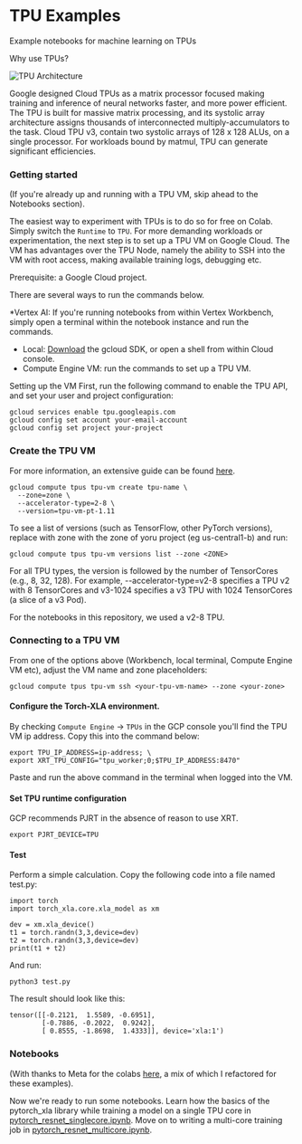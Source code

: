 # TPU Examples 
Example notebooks for machine learning on TPUs

Why use TPUs?

![TPU Architecture](https://cloud.google.com/static/tpu/docs/images/image4_5pfb45w.gif)

Google designed Cloud TPUs as a matrix processor focused making training and inference of neural networks faster, and more power efficient. The TPU is built for massive matrix processing, and its systolic array architecture assigns thousands of interconnected multiply-accumulators to the task. Cloud TPU v3, contain two systolic arrays of 128 x 128 ALUs, on a single processor. For workloads bound by matmul, TPU can generate significant efficiencies.

### Getting started

(If you're already up and running with a TPU VM, skip ahead to the Notebooks section).

The easiest way to experiment with TPUs is to do so for free on Colab. Simply switch the `Runtime` to `TPU`.
For more demanding workloads or experimentation, the next step is to set up a TPU VM on Google Cloud. The VM has advantages over the TPU Node, namely the ability to SSH into the VM with root access, making available training logs, debugging etc.

Prerequisite: a Google Cloud project.

There are several ways to run the commands below. 

*Vertex AI: If you're running notebooks from within Vertex Workbench, simply open a terminal within the notebook instance and run the commands.  
* Local: [Download](https://cloud.google.com/sdk/docs/install) the gcloud SDK, or open a shell from within Cloud console.
* Compute Engine VM: run the commands to set up a TPU VM.

Setting up the VM
First, run the following command to enable the TPU API, and set your user and project configuration:
```
gcloud services enable tpu.googleapis.com
gcloud config set account your-email-account
gcloud config set project your-project
```

### Create the TPU VM

For more information, an extensive guide can be found [here](https://cloud.google.com/tpu/docs/run-calculation-pytorch#create-vm).

```
gcloud compute tpus tpu-vm create tpu-name \
  --zone=zone \
  --accelerator-type=2-8 \
  --version=tpu-vm-pt-1.11
```

To see a list of versions (such as TensorFlow, other PyTorch versions), replace with zone with the zone of yoru project (eg us-central1-b) and run:

```
gcloud compute tpus tpu-vm versions list --zone <ZONE>
```

For all TPU types, the version is followed by the number of TensorCores (e.g., 8, 32, 128). For example, --accelerator-type=v2-8 specifies a TPU v2 with 8 TensorCores and v3-1024 specifies a v3 TPU with 1024 TensorCores (a slice of a v3 Pod).

For the notebooks in this repository, we used a v2-8 TPU.

### Connecting to a TPU VM

From one of the options above (Workbench, local terminal, Compute Engine VM etc), adjust the VM name and zone placeholders:

```
gcloud compute tpus tpu-vm ssh <your-tpu-vm-name> --zone <your-zone>
```

#### Configure the Torch-XLA environment.

By checking `Compute Engine` -> `TPUs` in the GCP console you'll find the TPU VM ip address. Copy this into the command below:

```
export TPU_IP_ADDRESS=ip-address; \
export XRT_TPU_CONFIG="tpu_worker;0;$TPU_IP_ADDRESS:8470"
```

Paste and run the above command in the terminal when logged into the VM.

#### Set TPU runtime configuration

GCP recommends PJRT in the absence of reason to use XRT.

```
export PJRT_DEVICE=TPU
```

#### Test 

Perform a simple calculation.
Copy the following code into a file named test.py:

```
import torch
import torch_xla.core.xla_model as xm

dev = xm.xla_device()
t1 = torch.randn(3,3,device=dev)
t2 = torch.randn(3,3,device=dev)
print(t1 + t2)
```

And run:

```
python3 test.py
```

The result should look like this:
```
tensor([[-0.2121,  1.5589, -0.6951],
        [-0.7886, -0.2022,  0.9242],
        [ 0.8555, -1.8698,  1.4333]], device='xla:1')
```

### Notebooks

(With thanks to Meta for the colabs [here](https://github.com/pytorch/xla/tree/master/contrib/colab), a mix of which I refactored for these examples).

Now we're ready to run some notebooks. Learn how the basics of the pytorch_xla library while training a model on a single TPU core in [pytorch_resnet_singlecore.ipynb](https://github.com/rastringer/TPU_examples/blob/main/pytorch_mnist_singlecore.ipynb).
Move on to writing a multi-core training job in [pytorch_resnet_multicore.ipynb](https://github.com/rastringer/TPU_examples/blob/main/pytorch_mnist_multicorecore.ipynb).

